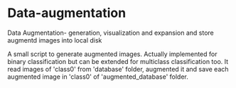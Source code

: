 # Data-augmentation
Data Augmentation- generation, visualization and expansion and store augmentd images into local disk


A small script to generate augmented images. Actually implemented for binary classification but can be extended for
multiclass classification too.
It read images of 'class0' from 'database' folder, augmented it and save each augmented image in 'class0' of 'augmented_database' folder.

